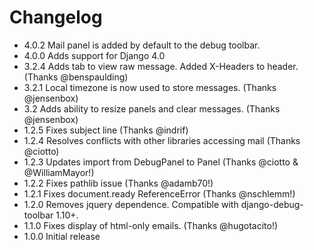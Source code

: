 # Changelog

* 4.0.2 Mail panel is added by default to the debug toolbar.
* 4.0.0 Adds support for Django 4.0
* 3.2.4 Adds tab to view raw message.  Added X-Headers to header. (Thanks @benspaulding)
* 3.2.1 Local timezone is now used to store messages. (Thanks @jensenbox)
* 3.2 Adds ability to resize panels and clear messages. (Thanks @jensenbox)
* 1.2.5 Fixes subject line (Thanks @indrif)
* 1.2.4 Resolves conflicts with other libraries accessing mail (Thanks @ciotto)
* 1.2.3 Updates import from DebugPanel to Panel (Thanks @ciotto & @WilliamMayor!)
* 1.2.2 Fixes pathlib issue (Thanks @adamb70!)
* 1.2.1 Fixes document.ready ReferenceError (Thanks @nschlemm!)
* 1.2.0 Removes jquery dependence.  Compatible with django-debug-toolbar 1.10+.
* 1.1.0 Fixes display of html-only emails.  (Thanks @hugotacito!)
* 1.0.0 Initial release
